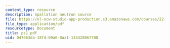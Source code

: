 ```yaml
---
content_type: resource
description: Spallation neutron source
file: https://ol-ocw-studio-app-production.s3.amazonaws.com/courses/22-101-applied-nuclear-physics-fall-2003/047063da18fd09a00aa1134428067708_ps1.pdf
file_type: application/pdf
resourcetype: Document
title: ps1.pdf
uid: 047063da-18fd-09a0-0aa1-134428067708
---
```

